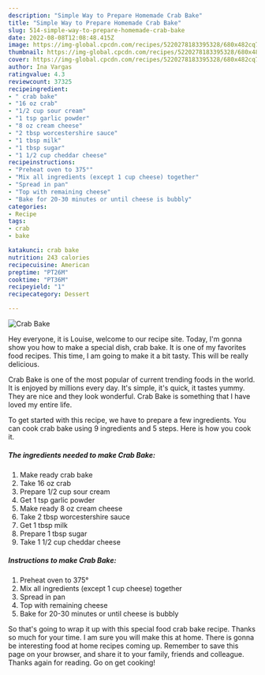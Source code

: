 ```yaml
---
description: "Simple Way to Prepare Homemade Crab Bake"
title: "Simple Way to Prepare Homemade Crab Bake"
slug: 514-simple-way-to-prepare-homemade-crab-bake
date: 2022-08-08T12:08:48.415Z
image: https://img-global.cpcdn.com/recipes/5220278183395328/680x482cq70/crab-bake-recipe-main-photo.jpg
thumbnail: https://img-global.cpcdn.com/recipes/5220278183395328/680x482cq70/crab-bake-recipe-main-photo.jpg
cover: https://img-global.cpcdn.com/recipes/5220278183395328/680x482cq70/crab-bake-recipe-main-photo.jpg
author: Ina Vargas
ratingvalue: 4.3
reviewcount: 37325
recipeingredient:
- " crab bake"
- "16 oz crab"
- "1/2 cup sour cream"
- "1 tsp garlic powder"
- "8 oz cream cheese"
- "2 tbsp worcestershire sauce"
- "1 tbsp milk"
- "1 tbsp sugar"
- "1 1/2 cup cheddar cheese"
recipeinstructions:
- "Preheat oven to 375°"
- "Mix all ingredients (except 1 cup cheese) together"
- "Spread in pan"
- "Top with remaining cheese"
- "Bake for 20-30 minutes or until cheese is bubbly"
categories:
- Recipe
tags:
- crab
- bake

katakunci: crab bake 
nutrition: 243 calories
recipecuisine: American
preptime: "PT26M"
cooktime: "PT36M"
recipeyield: "1"
recipecategory: Dessert

---
```



![Crab Bake](https://img-global.cpcdn.com/recipes/5220278183395328/680x482cq70/crab-bake-recipe-main-photo.jpg)

Hey everyone, it is Louise, welcome to our recipe site. Today, I'm gonna show you how to make a special dish, crab bake. It is one of my favorites food recipes. This time, I am going to make it a bit tasty. This will be really delicious.

Crab Bake is one of the most popular of current trending foods in the world. It is enjoyed by millions every day. It's simple, it's quick, it tastes yummy. They are nice and they look wonderful. Crab Bake is something that I have loved my entire life.




To get started with this recipe, we have to prepare a few ingredients. You can cook crab bake using 9 ingredients and 5 steps. Here is how you cook it.

<!--inarticleads1-->

##### The ingredients needed to make Crab Bake:

1. Make ready  crab bake
1. Take 16 oz crab
1. Prepare 1/2 cup sour cream
1. Get 1 tsp garlic powder
1. Make ready 8 oz cream cheese
1. Take 2 tbsp worcestershire sauce
1. Get 1 tbsp milk
1. Prepare 1 tbsp sugar
1. Take 1 1/2 cup cheddar cheese




<!--inarticleads2-->

##### Instructions to make Crab Bake:

1. Preheat oven to 375°
1. Mix all ingredients (except 1 cup cheese) together
1. Spread in pan
1. Top with remaining cheese
1. Bake for 20-30 minutes or until cheese is bubbly




So that's going to wrap it up with this special food crab bake recipe. Thanks so much for your time. I am sure you will make this at home. There is gonna be interesting food at home recipes coming up. Remember to save this page on your browser, and share it to your family, friends and colleague. Thanks again for reading. Go on get cooking!
